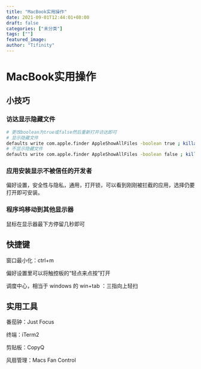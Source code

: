 ```yaml
---
title: "MacBook实用操作"
date: 2021-09-01T12:44:01+08:00
draft: false
categories: ["未分类"]
tags: [""]
featured_image: 
author: "Tifinity"
---
```


# MacBook实用操作

## 小技巧

### 访达显示隐藏文件

~~~bash
# 更改boolean为true或false然后重新打开访达即可
# 显示隐藏文件
defaults write com.apple.finder AppleShowAllFiles -boolean true ; killall Finder
# 不显示隐藏文件
defaults write com.apple.finder AppleShowAllFiles -boolean false ; killall Finder
~~~

### 应用安装显示不被信任的开发者

偏好设置，安全性与隐私，通用，打开锁，可以看到刚刚被拦截的应用，选择仍要打开即可安装。

### 程序坞移动到其他显示器

鼠标在显示器最下方停留几秒即可



## 快捷键

窗口最小化：ctrl+m 

偏好设置里可以将触控板的“轻点来点按”打开

调度中心，相当于 windows 的 win+tab ：三指向上轻扫



## 实用工具

番茄钟：Just Focus

终端：iTerm2

剪贴板：CopyQ

风扇管理：Macs Fan Control

